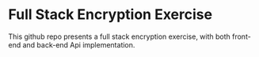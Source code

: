 # Full Stack Encryption Exercise

This github repo presents a full stack encryption exercise, with both front-end and back-end Api implementation.


